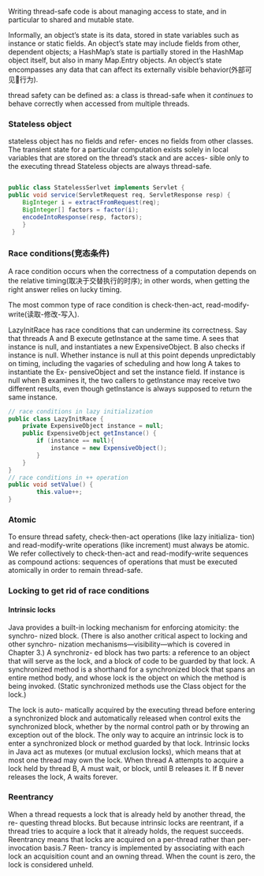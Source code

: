 Writing thread-safe code is about managing access to state, and in particular to shared and mutable state.

Informally, an object’s state is its data, stored in state variables such as instance or static fields. An object’s state may include fields from other, dependent objects; a HashMap’s state is partially stored in the HashMap object itself, but also in many Map.Entry objects. An object’s state encompasses any data that can affect its externally visible behavior(外部可见行为).

 thread safety can be defined as: a class is thread-safe when it _continues_ to behave correctly when accessed from multiple threads.

### Stateless object
stateless object has no fields and refer- ences no fields from other classes. The transient state for a particular computation exists solely in local variables that are stored on the thread’s stack and are acces- sible only to the executing thread
 Stateless objects are always thread-safe.

``` java 

public class StatelessSerlvet implements Servlet {
public void service(ServletRequest req, ServletResponse resp) {
    BigInteger i = extractFromRequest(req);
    BigInteger[] factors = factor(i);
    encodeIntoResponse(resp, factors);
    }
 }
```

### Race conditions(竞态条件)

A race condition occurs when the correctness of a computation depends on the relative timing(取决于交替执行的时序); in other words, when getting the right answer relies on lucky timing.

The most common type of race condition is check-then-act, read-modify-write(读取-修改-写入).

LazyInitRace has race conditions that can undermine its correctness. Say that threads A and B execute getInstance at the same time. A sees that instance is null, and instantiates a new ExpensiveObject. B also checks if instance is null. Whether instance is null at this point depends unpredictably on timing, including the vagaries of scheduling and how long A takes to instantiate the Ex- pensiveObject and set the instance field. If instance is null when B examines it, the two callers to getInstance may receive two different results, even though getInstance is always supposed to return the same instance.


``` java
// race conditions in lazy initialization
public class LazyInitRace {
    private ExpensiveObject instance = null;
    public ExpensiveObject getInstance() { 
        if (instance == null){
            instance = new ExpensiveObject();
        }
    }
}
// race conditions in ++ operation
public void setValue() {
        this.value++; 
} 
```

### Atomic

To ensure thread safety, check-then-act operations (like lazy initializa- tion) and read-modify-write operations (like increment) must always be atomic. We refer collectively to check-then-act and read-modify-write sequences as compound actions: sequences of operations that must be executed atomically in order to remain thread-safe.

### Locking to get rid of race conditions

#### Intrinsic locks

Java provides a built-in locking mechanism for enforcing atomicity: the synchro- nized block. (There is also another critical aspect to locking and other synchro- nization mechanisms—visibility—which is covered in Chapter 3.) A synchroniz- ed block has two parts: a reference to an object that will serve as the lock, and a block of code to be guarded by that lock. A synchronized method is a shorthand for a synchronized block that spans an entire method body, and whose lock is the object on which the method is being invoked. (Static synchronized methods use the Class object for the lock.)

The lock is auto- matically acquired by the executing thread before entering a synchronized block and automatically released when control exits the synchronized block, whether by the normal control path or by throwing an exception out of the block. The only way to acquire an intrinsic lock is to enter a synchronized block or method guarded by that lock.
Intrinsic locks in Java act as mutexes (or mutual exclusion locks), which means that at most one thread may own the lock. When thread A attempts to acquire a lock held by thread B, A must wait, or block, until B releases it. If B never releases the lock, A waits forever.

### Reentrancy

When a thread requests a lock that is already held by another thread, the re- questing thread blocks. But because intrinsic locks are reentrant, if a thread tries to acquire a lock that it already holds, the request succeeds. Reentrancy means that locks are acquired on a per-thread rather than per-invocation basis.7 Reen- trancy is implemented by associating with each lock an acquisition count and an owning thread. When the count is zero, the lock is considered unheld.